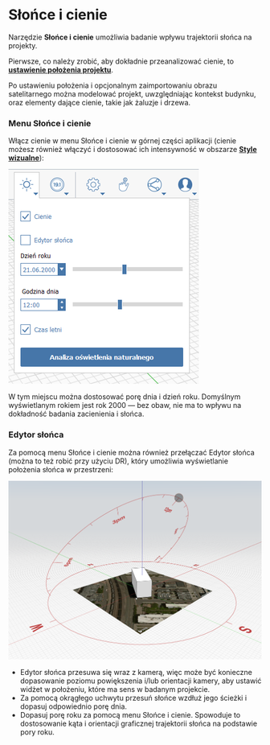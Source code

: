 # Słońce i cienie

Narzędzie **Słońce i cienie** umożliwia badanie wpływu trajektorii słońca na projekty.

Pierwsze, co należy zrobić, aby dokładnie przeanalizować cienie, to [**ustawienie położenia projektu**](setting-location.md).

Po ustawieniu położenia i opcjonalnym zaimportowaniu obrazu satelitarnego można modelować projekt, uwzględniając kontekst budynku, oraz elementy dające cienie, takie jak żaluzje i drzewa.

### Menu Słońce i cienie

Włącz cienie w menu Słońce i cienie w górnej części aplikacji \(cienie możesz również włączyć i dostosować ich intensywność w obszarze [**Style wizualne**](../formit-introduction/tool-bars.md)\):

![](../.gitbook/assets/sun-+-shadows.PNG)

W tym miejscu można dostosować porę dnia i dzień roku. Domyślnym wyświetlanym rokiem jest rok 2000 — bez obaw, nie ma to wpływu na dokładność badania zacienienia i słońca.

### Edytor słońca

Za pomocą menu Słońce i cienie można również przełączać Edytor słońca \(można to też robić przy użyciu DR\), który umożliwia wyświetlanie położenia słońca w przestrzeni:

![](../.gitbook/assets/sun-editor.PNG)

* Edytor słońca przesuwa się wraz z kamerą, więc może być konieczne dopasowanie poziomu powiększenia i/lub orientacji kamery, aby ustawić widżet w położeniu, które ma sens w badanym projekcie.
* Za pomocą okrągłego uchwytu przesuń słońce wzdłuż jego ścieżki i dopasuj odpowiednio porę dnia.
* Dopasuj porę roku za pomocą menu Słońce i cienie. Spowoduje to dostosowanie kąta i orientacji graficznej trajektorii słońca na podstawie pory roku.



